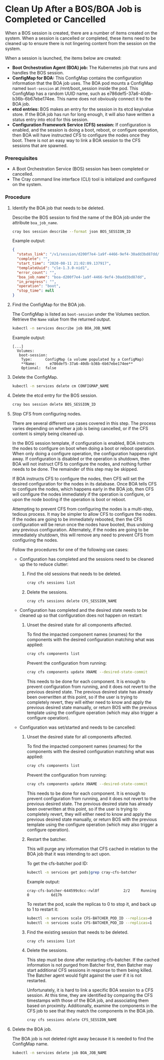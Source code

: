 # Clean Up After a BOS/BOA Job is Completed or Cancelled

When a BOS session is created, there are a number of items created on the system. When a session is cancelled or completed, these items need to be cleaned up to ensure there is not lingering content from the session on the system.

When a session is launched, the items below are created:

-   **Boot Orchestration Agent \(BOA\) job:** The Kubernetes job that runs and handles the BOS session.
-   **ConfigMap for BOA:** This ConfigMap contains the configuration information that the BOA job uses. The BOA pod mounts a ConfigMap named `boot-session` at /mnt/boot\_session inside the pod. This ConfigMap has a random UUID name, such as e786def5-37a6-40db-b36b-6b67ebe174ee. This name does not obviously connect it to the BOA job.
-   **etcd entries:** BOS makes an entry for the session in its etcd key/value store. If the BOA job has run for long enough, it will also have written a status entry into etcd for this session.
-   **Configuration Framework Service \(CFS\) session:** If configuration is enabled, and the session is doing a boot, reboot, or configure operation, then BOA will have instructed CFS to configure the nodes once they boot. There is not an easy way to link a BOA session to the CFS sessions that are spawned.

### Prerequisites

-   A Boot Orchestration Service \(BOS\) session has been completed or cancelled.
-   The Cray command line interface \(CLI\) tool is initialized and configured on the system.

### Procedure

1.  Identify the BOA job that needs to be deleted.

    Describe the BOS session to find the name of the BOA job under the attribute `boa_job_name`.

    ```bash
    cray bos session describe --format json BOS_SESSION_ID
    ```

    Example output:

    ```json
    {
      "status_link": "/v1/session/d200f7e4-1a9f-4466-9ef4-30add3bd87dd/status",
      "complete": "",
      "start_time": "2020-08-11 21:02:09.137917",
      "templateUuid": "cle-1.3.0-nid1",
      "error_count": "",
      "boa_job_name": "boa-d200f7e4-1a9f-4466-9ef4-30add3bd87dd",
      "in_progress": "",
      "operation": "boot",
      "stop_time": null
    }
    ```

2.  Find the ConfigMap for the BOA job.

    The ConfigMap is listed as `boot-session` under the Volumes section. Retrieve the `Name` value from the returned output.

    ```bash
    kubectl -n services describe job BOA_JOB_NAME
    ```

    Example output:

    ```text
    [...]
      Volumes:
       boot-session:
        Type:      ConfigMap (a volume populated by a ConfigMap)
        **Name:      e786def5-37a6-40db-b36b-6b67ebe174ee**
        Optional:  false
    ```

3.  Delete the ConfigMap.

    ```bash
    kubectl -n services delete cm CONFIGMAP_NAME
    ```

4.  Delete the etcd entry for the BOS session.

    ```bash
    cray bos session delete BOS_SESSION_ID
    ```

5.  Stop CFS from configuring nodes.

    There are several different use cases covered in this step. The process varies depending on whether a job is being cancelled, or if the CFS content is simply being cleaned up.

    In the BOS session template, if configuration is enabled, BOA instructs the nodes to configure on boot when doing a boot or reboot operation. When only doing a configure operation, the configuration happens right away. If configuration is disabled or the operation is shutdown, then BOA will not instruct CFS to configure the nodes, and nothing further needs to be done. The remainder of this step may be skipped.

    If BOA instructs CFS to configure the nodes, then CFS will set the desired configuration for the nodes in its database. Once BOA tells CFS to configure the nodes, which happens early in the BOA job, then CFS will configure the nodes immediately if the operation is configure, or upon the node booting if the operation is boot or reboot.

    Attempting to prevent CFS from configuring the nodes is a multi-step, tedious process. It may be simpler to allow CFS to configure the nodes. If the nodes are going to be immediately rebooted, then the CFS configuration will be rerun once the nodes have booted, thus undoing any previous configuration. Alternately, if the nodes are going to be immediately shutdown, this will remove any need to prevent CFS from configuring the nodes.

    Follow the procedures for one of the following use cases:

    -   Configuration has completed and the sessions need to be cleaned up the to reduce clutter:
        1.  Find the old sessions that needs to be deleted.

            ```bash
            cray cfs sessions list
            ```

        2.  Delete the sessions.

            ```bash
            cray cfs sessions delete CFS_SESSION_NAME
            ```

    -   Configuration has completed and the desired state needs to be cleaned up so that configuration does not happen on restart:
        1.  Unset the desired state for all components affected.

            To find the impacted component names (xnames) for the components with the desired configuration matching what was applied:

            ```bash
            cray cfs components list
            ```

            Prevent the configuration from running:

            ```bash
            cray cfs components update XNAME --desired-state-commit
            ```

            This needs to be done for each component. It is enough to prevent configuration from running, and it does not revert to the previous desired state. The previous desired state has already been overwritten at this point, so if the user is trying to completely revert, they will either need to know and apply the previous desired state manually, or return BOS with the previous template using the configure operation \(which may also trigger a configure operation\).

    -   Configuration was set/started and needs to be cancelled:
        1.  Unset the desired state for all components affected.

            To find the impacted component names (xnames) for the components with the desired configuration matching what was applied:

            ```bash
            cray cfs components list
            ```

            Prevent the configuration from running:

            ```bash
            cray cfs components update XNAME --desired-state-commit
            ```

            This needs to be done for each component. It is enough to prevent configuration from running, and it does not revert to the previous desired state. The previous desired state has already been overwritten at this point, so if the user is trying to completely revert, they will either need to know and apply the previous desired state manually, or return BOS with the previous template using the configure operation \(which may also trigger a configure operation\).

        2.  Restart the batcher.

            This will purge any information that CFS cached in relation to the BOA job that it was intending to act upon.

            To get the cfs-batcher pod ID:

            ```bash
            kubectl -n services get pods|grep cray-cfs-batcher
            ```

            Example output:

            ```text
            cray-cfs-batcher-644599c6cc-rwl8f           2/2     Running             0          6d17h
            ```

            To restart the pod, scale the replicas to 0 to stop it, and back up to 1 to restart it:

            ```bash
            kubectl -n services scale CFS-BATCHER_POD_ID --replicas=0
            kubectl -n services scale CFS-BATCHER_POD_ID --replicas=1
            ```

        3.  Find the existing session that needs to be deleted.

            ```bash
            cray cfs sessions list
            ```

        4.  Delete the sessions.

            This step must be done after restarting cfs-batcher. If the cached information is not purged from Batcher first, then Batcher may start additional CFS sessions in response to them being killed. The Batcher agent would fight against the user if it is not restarted.

            Unfortunately, it is hard to link a specific BOA session to a CFS session. At this time, they are identified by comparing the CFS timestamps with those of the BOA job, and associating them based on proximity. Additionally, examine the components in the CFS job to see that they match the components in the BOA job.

            ```bash
            cray cfs sessions delete CFS_SESSION_NAME
            ```

6.  Delete the BOA job.

    The BOA job is not deleted right away because it is needed to find the ConfigMap name.

    ```bash
    kubectl -n services delete job BOA_JOB_NAME
    ```

